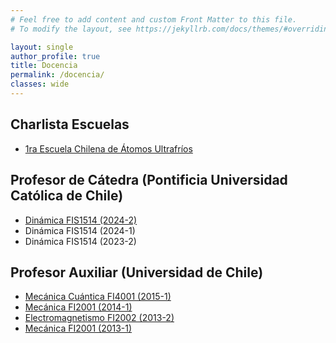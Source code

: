 ```yaml
---
# Feel free to add content and custom Front Matter to this file.
# To modify the layout, see https://jekyllrb.com/docs/themes/#overriding-theme-defaults

layout: single
author_profile: true
title: Docencia
permalink: /docencia/
classes: wide
---
```


## Charlista Escuelas
* [1ra Escuela Chilena de Átomos Ultrafríos](/docencia/EscuelaAtomosUltrafrios_25/)


## Profesor de Cátedra (Pontificia Universidad Católica de Chile)

*  [Dinámica FIS1514 (2024-2)](/docencia/fis1514_24_2/)
*  Dinámica FIS1514 (2024-1)
*  Dinámica FIS1514 (2023-2)

## Profesor Auxiliar (Universidad de Chile)

*  [Mecánica Cuántica FI4001 (2015-1)](/docencia/fi4001_15_1/)
*  [Mecánica FI2001 (2014-1)](/docencia/fi2001_14_1/)
*  [Electromagnetismo FI2002 (2013-2)](/docencia/fi2002_13_2/)
*  [Mecánica FI2001 (2013-1)](/docencia/fi2001_13_1/)


